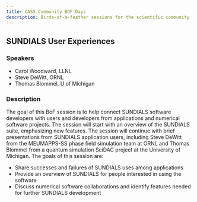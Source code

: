 ```yaml
---
title: CASS Community BOF Days
description: Birds-of-a-feather sessions for the scientific community
---
```

## SUNDIALS User Experiences

### Speakers
- Carol Woodward, LLNL
- Steve DeWitt, ORNL
- Thomas Blommel, U of Michigan

### Description
The goal of this BoF session is to help connect SUNDIALS software developers with users and developers from applications and numerical software projects.  The session will start with an overview of the SUNDIALS suite, emphasizing new features.  The session will continue with brief presentations from SUNDIALS application users, including Steve DeWitt from the MEUMAPPS-SS phase field simulation team at ORNL and Thomas Blommel from a quantum simulation SciDAC project at the University of Michigan.  The goals of this session are:
- Share successes and failures of SUNDIALS uses among applications
- Provide an overview of SUNDIALS for people interested in using the software
- Discuss numerical software collaborations and identify features needed for further SUNDIALS development

